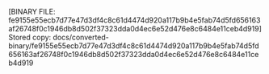 [BINARY FILE: fe9155e55ecb7d77e47d3df4c8c61d4474d920a117b9b4e5fab74d5fd656163af26748f0c1946db8d502f37323dda0d4ec6e52d476e8c6484e11ceb4d919]
Stored copy: docs/converted-binary/fe9155e55ecb7d77e47d3df4c8c61d4474d920a117b9b4e5fab74d5fd656163af26748f0c1946db8d502f37323dda0d4ec6e52d476e8c6484e11ceb4d919
